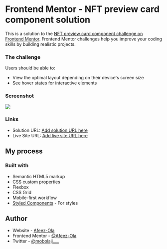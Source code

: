 # Frontend Mentor - NFT preview card component solution

This is a solution to the [NFT preview card component challenge on Frontend Mentor](https://www.frontendmentor.io/challenges/nft-preview-card-component-SbdUL_w0U). Frontend Mentor challenges help you improve your coding skills by building realistic projects. 


### The challenge

Users should be able to:

- View the optimal layout depending on their device's screen size
- See hover states for interactive elements

### Screenshot

![](./screenshot.jpg)

### Links

- Solution URL: [Add solution URL here](https://github.com/Afeez-Ola/nft-preview-card-component-main)
- Live Site URL: [Add live site URL here](https://nft-preview-card-component-main-ashen-six.vercel.app/)

## My process

### Built with

- Semantic HTML5 markup
- CSS custom properties
- Flexbox
- CSS Grid
- Mobile-first workflow
- [Styled Components](https://styled-components.com/) - For styles


## Author

- Website - [Afeez-Ola](https://github.com/Afeez-Ola)
- Frontend Mentor - [@Afeez-Ola](https://www.frontendmentor.io/profile/Afeez-Ola)
- Twitter - [@mobolaji___](https://www.twitter.com/@mobolaji___)
